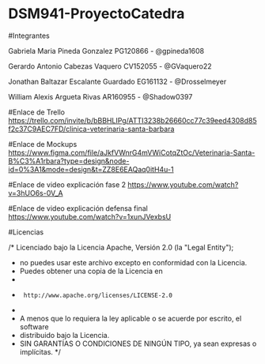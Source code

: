 # DSM941-ProyectoCatedra

#Integrantes
 
Gabriela Maria Pineda Gonzalez PG120866 - @gpineda1608

Gerardo Antonio Cabezas Vaquero CV152055 - @GVaquero22 

Jonathan Baltazar Escalante Guardado EG161132 - @Drosselmeyer 

William Alexis Argueta Rivas AR160955 - @Shadow0397


#Enlace de Trello
https://trello.com/invite/b/bBBHLIPg/ATTI3238b26660cc77c39eed4308d85f2c37C9AEC7FD/clinica-veterinaria-santa-barbara

#Enlace de Mockups
https://www.figma.com/file/aJkfVWnrG4mVWiCotqZtOc/Veterinaria-Santa-B%C3%A1rbara?type=design&node-id=0%3A1&mode=design&t=ZZ8E6EAQaq0itH4u-1

#Enlace de video explicación fase 2
https://www.youtube.com/watch?v=3hUO6s-0V_A

#Enlace de video explicación defensa final
https://www.youtube.com/watch?v=1xunJVexbsU

#Licencias 

/* Licenciado bajo la Licencia Apache, Versión 2.0 (la "Legal Entity");
 * no puedes usar este archivo excepto en conformidad con la Licencia.
 * Puedes obtener una copia de la Licencia en
 *
 *      http://www.apache.org/licenses/LICENSE-2.0
 *
 * A menos que lo requiera la ley aplicable o se acuerde por escrito, el software
 * distribuido bajo la Licencia. 
 * SIN GARANTÍAS O CONDICIONES DE NINGÚN TIPO, ya sean expresas o implícitas.
 */
